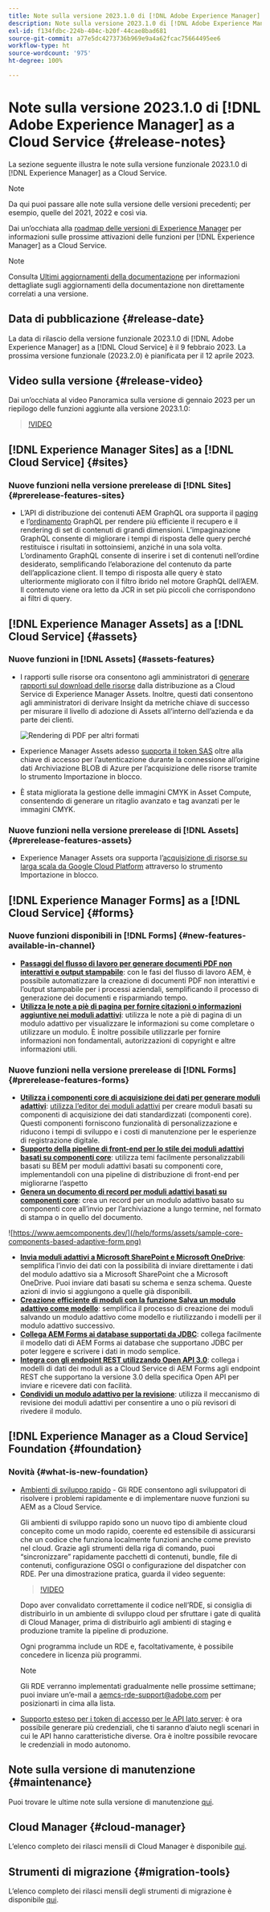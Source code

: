 ```yaml
---
title: Note sulla versione 2023.1.0 di [!DNL Adobe Experience Manager]  as a Cloud Service.
description: Note sulla versione 2023.1.0 di [!DNL Adobe Experience Manager]  as a Cloud Service.
exl-id: f134fdbc-224b-404c-b20f-44cae8bad681
source-git-commit: a77e5dc4273736b969e9a4a62fcac75664495ee6
workflow-type: ht
source-wordcount: '975'
ht-degree: 100%

---
```


# Note sulla versione 2023.1.0 di [!DNL Adobe Experience Manager] as a Cloud Service {#release-notes}

La sezione seguente illustra le note sulla versione funzionale 2023.1.0 di [!DNL Experience Manager] as a Cloud Service.

>[!NOTE]
>
>Da qui puoi passare alle note sulla versione delle versioni precedenti; per esempio, quelle del 2021, 2022 e così via.
>
>Dai un’occhiata alla [roadmap delle versioni di Experience Manager](https://experienceleague.adobe.com/docs/experience-manager-release-information/aem-release-updates/update-releases-roadmap.html?lang=it) per informazioni sulle prossime attivazioni delle funzioni per [!DNL Experience Manager] as a Cloud Service.

>[!NOTE]
>
>Consulta [Ultimi aggiornamenti della documentazione](https://experienceleague.adobe.com/docs/experience-manager-release-information/aem-release-updates/doc-updates/documentation-updates.html?lang=it) per informazioni dettagliate sugli aggiornamenti della documentazione non direttamente correlati a una versione.

## Data di pubblicazione {#release-date}

La data di rilascio della versione funzionale 2023.1.0 di [!DNL Adobe Experience Manager] as a [!DNL Cloud Service] è il 9 febbraio 2023. La prossima versione funzionale (2023.2.0) è pianificata per il 12 aprile 2023.

## Video sulla versione {#release-video}

Dai un’occhiata al video Panoramica sulla versione di gennaio 2023 per un riepilogo delle funzioni aggiunte alla versione 2023.1.0:

>[!VIDEO](https://video.tv.adobe.com/v/3413479/?quality=12)

## [!DNL Experience Manager Sites] as a [!DNL Cloud Service] {#sites}

### Nuove funzioni nella versione prerelease di [!DNL Sites] {#prerelease-features-sites}

* L’API di distribuzione dei contenuti AEM GraphQL ora supporta il [paging](/help/headless/graphql-api/content-fragments.md#paging) e l’[ordinamento](/help/headless/graphql-api/content-fragments.md#sorting) GraphQL per rendere più efficiente il recupero e il rendering di set di contenuti di grandi dimensioni. L’impaginazione GraphQL consente di migliorare i tempi di risposta delle query perché restituisce i risultati in sottoinsiemi, anziché in una sola volta. L’ordinamento GraphQL consente di inserire i set di contenuti nell’ordine desiderato, semplificando l’elaborazione del contenuto da parte dell’applicazione client.  Il tempo di risposta alle query è stato ulteriormente migliorato con il filtro ibrido nel motore GraphQL dell’AEM. Il contenuto viene ora letto da JCR in set più piccoli che corrispondono ai filtri di query.

## [!DNL Experience Manager Assets] as a [!DNL Cloud Service] {#assets}

### Nuove funzioni in [!DNL Assets] {#assets-features}

* I rapporti sulle risorse ora consentono agli amministratori di [generare rapporti sul download delle risorse](/help/assets/asset-reports.md) dalla distribuzione as a Cloud Service di Experience Manager Assets. Inoltre, questi dati consentono agli amministratori di derivare Insight da metriche chiave di successo per misurare il livello di adozione di Assets all’interno dell’azienda e da parte dei clienti.

  ![Rendering di PDF per altri formati](/help/release-notes/assets/choose_report.png)

* Experience Manager Assets adesso [supporta il token SAS](/help/assets/add-assets.md#asset-bulk-ingestor) oltre alla chiave di accesso per l’autenticazione durante la connessione all’origine dati Archiviazione BLOB di Azure per l’acquisizione delle risorse tramite lo strumento Importazione in blocco.

* È stata migliorata la gestione delle immagini CMYK in Asset Compute, consentendo di generare un ritaglio avanzato e tag avanzati per le immagini CMYK.

### Nuove funzioni nella versione prerelease di [!DNL Assets] {#prerelease-features-assets}

* Experience Manager Assets ora supporta l’[acquisizione di risorse su larga scala da Google Cloud Platform](/help/assets/add-assets.md#asset-bulk-ingestor) attraverso lo strumento Importazione in blocco.

## [!DNL Experience Manager Forms] as a [!DNL Cloud Service] {#forms}

### Nuove funzioni disponibili in [!DNL Forms] {#new-features-available-in-channel}

* **[Passaggi del flusso di lavoro per generare documenti PDF non interattivi e output stampabile](/help/forms/aem-forms-workflow-step-reference.md)**: con le fasi del flusso di lavoro AEM, è possibile automatizzare la creazione di documenti PDF non interattivi e l’output stampabile per i processi aziendali, semplificando il processo di generazione dei documenti e risparmiando tempo.
* **[Utilizza le note a piè di pagina per fornire citazioni o informazioni aggiuntive nei moduli adattivi](/help/forms/footnotes-richtextsupport.md)**: utilizza le note a piè di pagina di un modulo adattivo per visualizzare le informazioni su come completare o utilizzare un modulo. È inoltre possibile utilizzarle per fornire informazioni non fondamentali, autorizzazioni di copyright e altre informazioni utili.

### Nuove funzioni nella versione prerelease di [!DNL Forms] {#prerelease-features-forms}

* **[Utilizza i componenti core di acquisizione dei dati per generare moduli adattivi](https://experienceleague.adobe.com/docs/experience-manager-core-components/using/adaptive-forms/introduction.html?lang=it)**: [utilizza l’editor dei moduli adattivi](/help/forms/creating-adaptive-form-core-components.md) per creare moduli basati su componenti di acquisizione dei dati standardizzati (componenti core). Questi componenti forniscono funzionalità di personalizzazione e riducono i tempi di sviluppo e i costi di manutenzione per le esperienze di registrazione digitale.
* **[Supporto della pipeline di front-end per lo stile dei moduli adattivi basati su componenti core](/help/forms/using-themes-in-core-components.md)**: utilizza temi facilmente personalizzabili basati su BEM per moduli adattivi basati su componenti core, implementandoli con una pipeline di distribuzione di front-end per migliorarne l’aspetto
* **[Genera un documento di record per moduli adattivi basati su componenti core](/help/forms/generate-document-of-record-core-components.md)**: crea un record per un modulo adattivo basato su componenti core all’invio per l’archiviazione a lungo termine, nel formato di stampa o in quello del documento.

![https://www.aemcomponents.dev/](/help/forms/assets/sample-core-components-based-adaptive-form.png)

* **[Invia moduli adattivi a Microsoft SharePoint e Microsoft OneDrive](/help/forms/configuring-submit-actions.md)**: semplifica l’invio dei dati con la possibilità di inviare direttamente i dati del modulo adattivo sia a Microsoft SharePoint che a Microsoft OneDrive. Puoi inviare dati basati su schema e senza schema. Queste azioni di invio si aggiungono a quelle già disponibili.
* **[Creazione efficiente di moduli con la funzione Salva un modulo adattivo come modello](/help/forms/template-editor.md#save-an-adaptive-form-as-template-saving-adaptive-form-as-template)**: semplifica il processo di creazione dei moduli salvando un modulo adattivo come modello e riutilizzando i modelli per il modulo adattivo successivo.
* **[Collega AEM Forms ai database supportati da JDBC](/help/forms/configure-data-sources.md#configure-relational-database-configure-relational-database)**: collega facilmente il modello dati di AEM Forms ai database che supportano JDBC per poter leggere e scrivere i dati in modo semplice.
* **[Integra con gli endpoint REST utilizzando Open API 3.0](/help/forms/configure-data-sources.md#configure-restful-services-open-api-specification-version-20-configure-restful-services-swagger-version30)**: collega i modelli di dati dei moduli as a Cloud Service di AEM Forms agli endpoint REST che supportano la versione 3.0 della specifica Open API per inviare e ricevere dati con facilità.
* **[Condividi un modulo adattivo per la revisione](/help/forms/create-reviews-forms.md)**: utilizza il meccanismo di revisione dei moduli adattivi per consentire a uno o più revisori di rivedere il modulo.

## [!DNL Experience Manager as a Cloud Service] Foundation {#foundation}

### Novità {#what-is-new-foundation}

* [Ambienti di sviluppo rapido](/help/implementing/developing/introduction/rapid-development-environments.md) - Gli RDE consentono agli sviluppatori di risolvere i problemi rapidamente e di implementare nuove funzioni su AEM as a Cloud Service.

  Gli ambienti di sviluppo rapido sono un nuovo tipo di ambiente cloud concepito come un modo rapido, coerente ed estensibile di assicurarsi che un codice che funziona localmente funzioni anche come previsto nel cloud. Grazie agli strumenti della riga di comando, puoi “sincronizzare” rapidamente pacchetti di contenuti, bundle, file di contenuti, configurazione OSGI o configurazione del dispatcher con RDE. Per una dimostrazione pratica, guarda il video seguente:

  >[!VIDEO](https://video.tv.adobe.com/v/3413508/?quality=12&learn=on)

  Dopo aver convalidato correttamente il codice nell’RDE, si consiglia di distribuirlo in un ambiente di sviluppo cloud per sfruttare i gate di qualità di Cloud Manager, prima di distribuirlo agli ambienti di staging e produzione tramite la pipeline di produzione.

  Ogni programma include un RDE e, facoltativamente, è possibile concedere in licenza più programmi.

  >[!NOTE]
  >
  >Gli RDE verranno implementati gradualmente nelle prossime settimane; puoi inviare un’e-mail a aemcs-rde-support@adobe.com per posizionarti in cima alla lista.

* [Supporto esteso per i token di accesso per le API lato server](/help/implementing/developing/introduction/generating-access-tokens-for-server-side-apis.md): è ora possibile generare più credenziali, che ti saranno d’aiuto negli scenari in cui le API hanno caratteristiche diverse. Ora è inoltre possibile revocare le credenziali in modo autonomo.

## Note sulla versione di manutenzione {#maintenance}

Puoi trovare le ultime note sulla versione di manutenzione [qui](/help/release-notes/maintenance/latest.md).

## Cloud Manager {#cloud-manager}

L’elenco completo dei rilasci mensili di Cloud Manager è disponibile [qui](/help/implementing/cloud-manager/release-notes/current.md).

## Strumenti di migrazione {#migration-tools}

L’elenco completo dei rilasci mensili degli strumenti di migrazione è disponibile [qui](/help/journey-migration/release-notes/release-notes-migration-tools-current.md).
